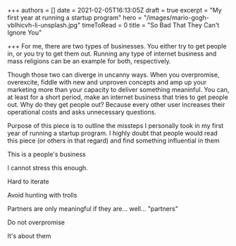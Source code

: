 +++
authors = []
date = 2021-02-05T16:13:05Z
draft = true
excerpt = "My first year at running a startup program"
hero = "/images/mario-gogh-vblhicvh-li-unsplash.jpg"
timeToRead = 0
title = "So Bad That They Can't Ignore You"

+++
For me, there are two types of businesses. You either try to get people in, or you try to get them out. Running any type of internet business and mass religions can be an example for both, respectively.

Though those two can diverge in uncanny ways. When you overpromise, overexcite, fiddle with new and unproven concepts and amp up your marketing more than your capacity to deliver something meaninful. You can, at least for a short period, make an internet business that tries to get people out. Why do they get people out? Because every other user increases their operational costs and asks unnecessary questions.

Purpose of this piece is to outline the missteps I personally took in my first year of running a startup program. I highly doubt that people would read this piece (or others in that regard) and find something influential in them

This is a people's business

I cannot stress this enough. 

Hard to iterate

Avoid hunting with trolls

Partners are only meaningful if they are... well... "partners"

Do not overpromise

It's about them